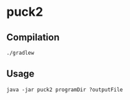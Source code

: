 puck2
=====

Compilation
-----------
`./gradlew`

Usage
-----
`java -jar puck2 programDir ?outputFile`
